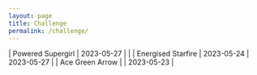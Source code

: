```yaml
---
layout: page
title: Challenge
permalink: /challenge/
---
```


| Powered Supergirl | 2023-05-27 | |
| Energised Starfire | 2023-05-24 | 2023-05-27 |
| Ace Green Arrow | | 2023-05-23 |
